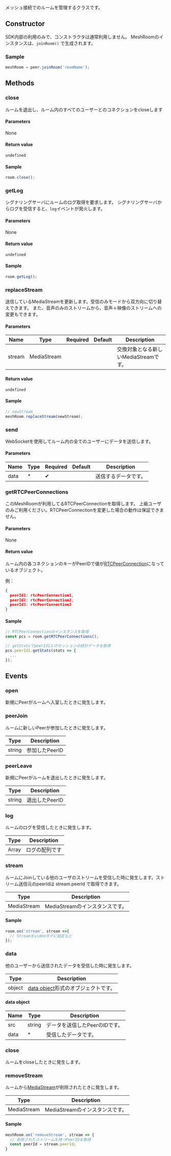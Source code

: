 メッシュ接続でのルームを管理するクラスです。

## Constructor

SDK内部の利用のみで、コンストラクタは通常利用しません。 
MeshRoomのインスタンスは、`joinRoom()` で生成されます。

### Sample

```js
meshRoom = peer.joinRoom('roomName');
```

## Methods

### close

ルームを退出し、ルーム内のすべてのユーザーとのコネクションをcloseします

#### Parameters

None

#### Return value 

`undefined`

#### Sample

```js
room.close();
```

### getLog

シグナリングサーバにルームのログ取得を要求します。
シグナリングサーバからログを受信すると、`log`イベントが発火します。

#### Parameters

None

#### Return value 

`undefined`

#### Sample

```js
room.getLog();
```

### replaceStream

送信しているMediaStreamを更新します。受信のみモードから双方向に切り替えできます。
また、音声のみのストリームから、音声＋映像のストリームへの変更もできます。

#### Parameters

| Name | Type | Required | Default | Description |
| --- | --- | --- | --- | --- |
| stream | MediaStream | | | 交換対象となる新しいMediaStreamです。 |

#### Return value 

`undefined`

#### Sample

```js
// newStream
meshRoom.replaceStream(newStream);
```

### send

WebSocketを使用してルーム内の全てのユーザーにデータを送信します。

#### Parameters

| Name | Type | Required | Default | Description |
| --- | --- | --- | --- | --- |
| data | * | ✔ | | 送信するデータです。|

### getRTCPeerConnections

このMeshRoomが利用してるRTCPeerConnectionを取得します。
上級ユーザのみご利用ください。RTCPeerConnectionを変更した場合の動作は保証できません。

#### Parameters

None

#### Return value 

ルーム内の各コネクションのキーがPeerIDで値が[RTCPeerConnection](https://developer.mozilla.org/en-US/docs/Web/API/RTCPeerConnection)になっているオブジェクト。

例：
```json
{
  peerId1: rtcPeerConnection1,
  peerId2: rtcPeerConnection2,
  peerId3: rtcPeerConnection3
}
```

#### Sample

```js
// RTCPeerConnectionのインスタンスを取得
const pcs = room.getRTCPeerConnections();

// getStatsでpeerId1とのセッションの統計データを取得
pcs.peerId1.getStats(stats => {
  ...
});
```

## Events

### open

新規にPeerがルームへ入室したときに発生します。

### peerJoin

ルームに新しいPeerが参加したときに発生します。

|Type|Description|
|----|----|
|string|参加したPeerID|

### peerLeave

新規にPeerがルームを退出したときに発生します。

|Type|Description|
|----|----|
|string|退出したPeerID|

### log

ルームのログを受信したときに発生します。

|Type|Description|
|----|----|
|Array|ログの配列です|

### stream 

ルームにJoinしている他のユーザのストリームを受信した時に発生します。ストリーム送信元のpeerIdは stream.peerId で取得できます。

|Type|Description|
|----|----|
|MediaStream|MediaStreamのインスタンスです。|

#### Sample

```js
room.on('stream', stream =>{
  // Streamをvideoタグに設定など
});
```

### data

他のユーザーから送信されたデータを受信した時に発生します。

|Type|Description|
|----|----|
|object|[data object](#data-object)形式のオブジェクトです。|

#### data object

|Name|Type|Description|
|---|----|----|
|src|string|データを送信したPeerのIDです。|
|data|*|受信したデータです。|

### close

ルームをcloseしたときに発生します。

### removeStream

ルームから[MediaStream](https://developer.mozilla.org/en-US/docs/Web/API/MediaStream)が削除されたときに発生します。

|Type|Description|
|----|----|
|MediaStream|MediaStreamのインスタンスです。|

#### Sample

```js
meshRoom.on('removeStream', stream => {
  // 削除されたストリームを持つPeerIDを取得
  const peerId = stream.peerId;
}
```